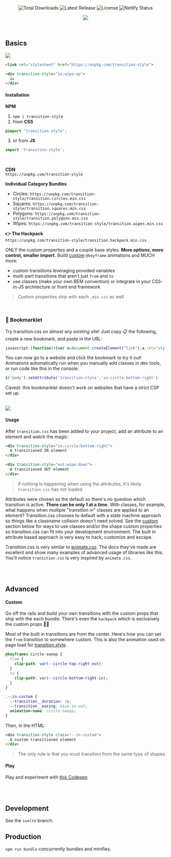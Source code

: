 <p align="center">
  <img src="https://img.shields.io/npm/dt/transition.css.svg" alt="Total Downloads">
  <img src="https://img.shields.io/npm/v/transition.css.svg" alt="Latest Release">
  <img src="https://img.shields.io/npm/l/transition.css.svg" alt="License">
  <img src="https://api.netlify.com/api/v1/badges/58d0ecf5-6241-4209-aa35-cf09983e0b37/deploy-status" alt="Netlify Status">
</p>

<p align="center">
<a href="https://transition.style" target="_blank">
<img src="https://github.com/argyleink/transition.css/blob/main/demo/kitchen-sink.gif?raw=true" />
</a>
</p>

<br>

## Basics
<img src="https://github.com/argyleink/transition.css/blob/main/demo/wipe-up.gif?raw=true" />

```html
<link rel="stylesheet" href="https://unpkg.com/transition-style">

<div transition-style="in:wipe:up">
  👍
</div>
```

#### Installation
**NPM**  
1. `npm i transition-style` 
2. from **CSS**
```css
@import "transition-style";
```
3. or from **JS** 
```js
import 'transition-style';
```

<br>

**CDN**  
`https://unpkg.com/transition-style`  

**Individual Category Bundles**
  - Circles: `https://unpkg.com/transition-style/transition.circles.min.css`
  - Squares: `https://unpkg.com/transition-style/transition.squares.min.css`
  - Polygons: `https://unpkg.com/transition-style/transition.polygons.min.css`
  - Wipes: `https://unpkg.com/transition-style/transition.wipes.min.css`

**👉 The Hackpack**  
`https://unpkg.com/transition-style/transition.hackpack.min.css`  

ONLY the custom properties and a couple base styles. **More options, more control, smaller import.**
Build [custom](#custom) `@keyframe` animations and MUCH more: 
- custom transitions leveraging provided variables
- multi-part transitions that aren't just `from` and `to`
- use classes (make your own BEM convention) or integrate in your CSS-in-JS architecture or front end framework

> Custom properties ship with each `.min.css` as well

<br>

### 🔗 Bookmarklet

Try transition.css on almost any _existing_ site! Just copy 📋 the following, create a new bookmark, and paste in the URL:

```js
javascript:(function(){var a=document.createElement("link");a.rel="stylesheet";a.href="https://unpkg.com/transition-style";document.head.append(a);})();
```

You can now go to a website and click the bookmark to try it out! Animations automatically run when you manually add classes in dev tools, or run code like this in the console:

```js
$('body').setAttribute('transition-style','in:circle:bottom-right')
```

Caveat: this bookmarklet doesn't work on websites that have a strict CSP set up.

<br>
<img src="https://github.com/argyleink/transition.css/blob/main/demo/opposing-corner-fold.gif?raw=true" />
<br>

#### Usage
After `transition.css` has been added to your project, add an attribute to an element and watch the magic:  

```html
<div transition-style="in:circle:bottom-right">
  A transitioned IN element
</div>

<div transition-style="out:wipe:down">
  A transitioned OUT element
</div>
```

> if nothing is happening when using the attributes, it's likely `transition.css` has not loaded

Attributes were chosen as the default so there's no question which transition is active. **There can be only 1 at a time.** With classes, for example, what happens when multiple "transition in" classes are applied to an element? Transition.css chooses to default with a state machine approach so things like a classname collision doesn't need solved. See the [custom](#custom) section below for ways to use classes and/or the shape custom properties so transition.css can fit into your development environment. The built in attribute based approach is very easy to hack, customize and escape. 

Transition.css is very similar to [animate.css](https://animate.style). The docs they've made are excellent and show many examples of advanced usage of libraries like this. You'll notice `transition.css` is very inspired by `animate.css`.

<br><br>

## Advanced
#### Custom
Go off the rails and build your own transitions with the custom props that ship with the each bundle. There's even the `hackpack` which is exclusively the custom props 🤘💀

Most of the built in transitions are from the center. Here's how you can set the `from` transition to somewhere custom. This is also the animation used on page load for [transition.style](https://transition.style).

```css
@keyframes circle-swoop {
  from {
    clip-path: var(--circle-top-right-out);
  }
  to {
    clip-path: var(--circle-bottom-right-in);
  }
}

.--in-custom {
  --transition__duration: 1s;
  --transition__easing: ease-in-out;
  animation-name: circle-swoop;
}
```

Then, in the HTML:

```html
<div transition-style class="--in-custom">
  A custom transitioned element
</div>
```

> The only rule is that you must transition from the same type of shapes

#### Play
Play and experiment with [this Codepen](https://codepen.io/argyleink/pen/RwrzGJb)

<br><br>

## Development
See the `svelte` branch.

## Production
`npm run bundle` concurrently bundles and minifies. 
